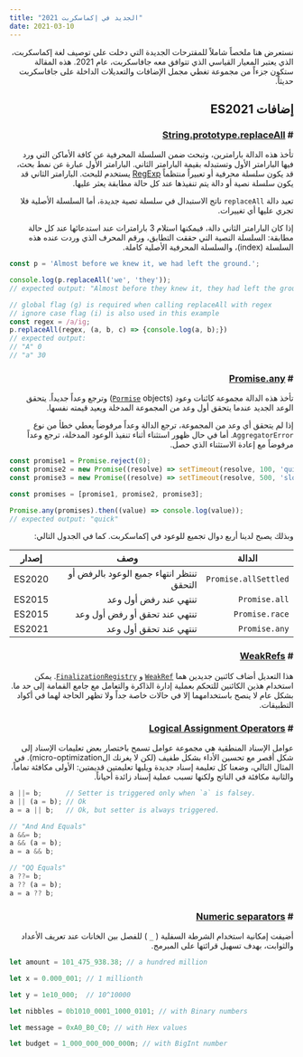 ```yaml
---
title: "الجديد في إكماسكربت 2021"
date: 2021-03-10
---
```


نستعرض هنا ملخصاً شاملاً للمقترحات الجديدة التي دخلت على توصيف لغة إكماسكربت، الذي يعتبر المعيار القياسي الذي تتوافق معه جافاسكربت، عام 2021. هذه المقالة ستكون جزءاً من مجموعة تغطي مجمل الإضافات والتعديلات الداخلة على جافاسكربت حديثاً.

## إضافات ES2021

### # [String.prototype.replaceAll](https://developer.mozilla.org/en-US/docs/Web/JavaScript/Reference/Global_Objects/String/replaceAll)

تأخذ هذه الدالة بارامترين، وتبحث ضمن السلسلة المحرفية عن كافة الأماكن التي ورد فيها البارامتر الأول وتستبدله بقيمة البارامتر الثاني. البارامتر الأول عبارة عن نمط بحث، قد يكون سلسلة محرفية أو تعبيراً منتظماً [RegExp](https://developer.mozilla.org/en-US/docs/Web/JavaScript/Reference/Global_Objects/RegExp) يستخدم للبحث. البارامتر الثاني قد يكون سلسلة نصية أو دالة يتم تنفيذها عند كل حالة مطابقة يعثر عليها.

تعيد دالة `replaceAll` ناتج الاستبدال في سلسلة تصية جديدة، أما السلسلة الأصلية فلا تجري عليها أي تغييرات.

إذا كان البارامتر الثاني دالة، فيمكنها استلام 3 بارامترات عند استدعائها عند كل حالة مطابقة: السلسلة النصية التي حققت التطابق، ورقم المحرف الذي وردت عنده هذه السلسلة (index)، والسلسلة المحرفية اﻷصلية كاملة.


```javascript
const p = 'Almost before we knew it, we had left the ground.';

console.log(p.replaceAll('we', 'they'));
// expected output: "Almost before they knew it, they had left the ground."

// global flag (g) is required when calling replaceAll with regex
// ignore case flag (i) is also used in this example
const regex = /a/ig;
p.replaceAll(regex, (a, b, c) => {console.log(a, b);})
// expected output:
// "A" 0
// "a" 30
```

### # [Promise.any](https://developer.mozilla.org/en-US/docs/Web/JavaScript/Reference/Global_Objects/Promise/any)

تأخذ هذه الدالة مجموعة كائنات وعود ([`Pormise`](https://developer.mozilla.org/en-US/docs/Web/JavaScript/Reference/Global_Objects/Promise) objects) وترجع وعداً جديداً. يتحقق الوعد الجديد عندما يتحقق أول وعد من المجموعة المدخلة ويعيد قيمته نفسها.

إذا لم يتحقق أي وعد من المجموعة، ترجع الدالة وعداً مرفوضاً يعطي خطأ من نوع `AggregatorError`. أما في حال ظهور استثناء أثناء تنفيذ الوعود المدخلة، ترجع وعداً مرفوضاً مع إعادة الاستثناء الذي حصل.

```javascript
const promise1 = Promise.reject(0);
const promise2 = new Promise((resolve) => setTimeout(resolve, 100, 'quick'));
const promise3 = new Promise((resolve) => setTimeout(resolve, 500, 'slow'));

const promises = [promise1, promise2, promise3];

Promise.any(promises).then((value) => console.log(value));
// expected output: "quick"
```

وبذلك يصبح لدينا أربع دوال تجميع للوعود في إكماسكربت. كما في الجدول التالي:

| الدالة | وصف       | إصدار |
| -------------------- | ----------------------------------------------- | ------ |
| `Promise.allSettled` | تنتظر انتهاء جميع الوعود بالرفض أو التحقق       | ES2020 |
| `Promise.all`        | تنتهي عند رفض أول وعد                           | ES2015 |
| `Promise.race`       | تنتهي عند تحقق أو رفض أول وعد                   | ES2015 |
| `Promise.any`        | تنتهي عند تحقق أول وعد                          | ES2021 |

### # [WeakRefs](https://github.com/tc39/proposal-weakrefs)

هذا التعديل أضاف كائنين جديدين هما [`WeakRef`](https://developer.mozilla.org/en-US/docs/Web/JavaScript/Reference/Global_Objects/WeakRef) و [`FinalizationRegistry`](https://developer.mozilla.org/en-US/docs/Web/JavaScript/Reference/Global_Objects/FinalizationRegistry). يمكن استخدام هذين الكائنين للتحكم بعملية إدارة الذاكرة والتعامل مع جامع القمامة إلى حد ما. بشكل عام لا ينصح باستخدامهما إلا في حالات خاصة جداً ولا تظهر الحاجة لهما في أكواد التطبيقات.

### # [Logical Assignment Operators](https://github.com/tc39/proposal-logical-assignment/)

عوامل الإسناد المنطقية هي مجموعة عوامل تسمح باختصار بعض تعليمات الإسناد إلى شكل أقصر مع تحسين الأداء بشكل طفيف (لكن لا يغرنك الmicro-optimization). في المثال التالي، وضعنا كل تعليمة إسناد جديدة ويليها تعليمتين قديمتين: الأولى مكافئة تماماً، والثانية مكافئة في الناتج ولكنها تسبب عملية إسناد زائدة أحياناً.

```javascript
a ||= b;      // Setter is triggered only when `a` is falsey.
a || (a = b); // Ok
a = a || b;   // Ok, but setter is always triggered.

// "And And Equals"
a &&= b;
a && (a = b);
a = a && b;

// "QQ Equals"
a ??= b;
a ?? (a = b);
a = a ?? b;
```

### # [Numeric separators](https://github.com/tc39/proposal-numeric-separator)

أضيفت إمكانية استخدام الشرطة السفلية ( `_` ) للفصل بين الخانات عند تعريف الأعداد والثوابت، بهدف تسهيل قرائتها على المبرمج.

```javascript
let amount = 101_475_938.38; // a hundred million

let x = 0.000_001; // 1 millionth

let y = 1e10_000;  // 10^10000

let nibbles = 0b1010_0001_1000_0101; // with Binary numbers

let message = 0xA0_B0_C0; // with Hex values

let budget = 1_000_000_000_000n; // with BigInt number
```

<style>
html, body {
  direction: rtl;
}
pre, code {
  direction: ltr;
}
</style>
